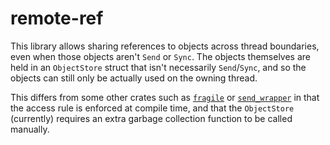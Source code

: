 # remote-ref

This library allows sharing references to objects across thread boundaries,
even when those objects aren't `Send` or `Sync`. The objects themselves are
held in an `ObjectStore` struct that isn't necessarily `Send`/`Sync`, and so
the objects can still only be actually used on the owning thread.

This differs from some other crates such as
[`fragile`](https://crates.io/crates/fragile) or
[`send_wrapper`](https://crates.io/crates/send_wrapper) in that the access rule
is enforced at compile time, and that the `ObjectStore` (currently) requires an
extra garbage collection function to be called manually.
